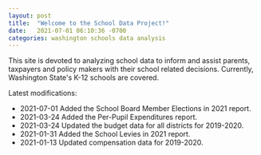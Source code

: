 ```yaml
---
layout: post
title:  "Welcome to the School Data Project!"
date:   2021-07-01 06:10:36 -0700
categories: washington schools data analysis
---
```

This site is devoted to analyzing school data to inform and assist parents, taxpayers and policy makers with their school related decisions.
Currently, Washington State's K-12 schools are covered.

Latest modifications: 
- 2021-07-01 Added the School Board Member Elections in 2021 report.
- 2021-03-24 Added the Per-Pupil Expenditures report.
- 2021-03-24 Updated the budget data for all districts for 2019-2020.
- 2021-01-31 Added the School Levies in 2021 report.
- 2021-01-13 Updated compensation data for 2019-2020.

